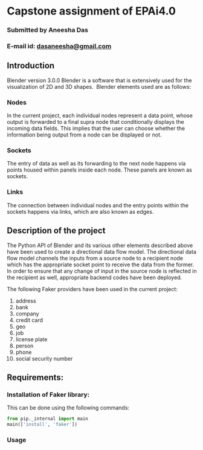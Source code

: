 # Capstone assignment of EPAi4.0
### Submitted by Aneesha Das
### E-mail id: dasaneesha@gmail.com

## Introduction
Blender version 3.0.0
Blender is a software that is extensively used for the visualization of 2D and 3D shapes. 
Blender elements used are as follows:

### Nodes
In the current project, each individual nodes represent a data point, whose output is forwarded to a final supra node that conditionally displays the incoming data fields. This implies that the user can choose whether the information being output from a node can be displayed or not.
### Sockets
The entry of data as well as its forwarding to the next node happens via points housed within panels inside each node. These panels are known as sockets.
### Links
The connection between individual nodes and the entry points within the sockets happens via links, which are also known as edges.

## Description of the project

The Python API of Blender and its various other elements described above have been used to create a directional data flow model. The directional data flow model channels the inputs from a source node to a recipient node which has the appropriate socket point to receive the data from the former. In order to ensure that any change of input in the source node is reflected in the recipient as well, appropriate backend codes have been deployed. 

The following Faker providers have been used in the current project:</br>
1. address </br>
2. bank </br>
3. company </br>
4. credit card </br>
5. geo </br>
6. job </br>
7. license plate </br>
8. person </br>
9. phone </br>
10. social security number </br>

## Requirements:

### Installation of Faker library: 
This can be done using the following commands:
```python
from pip._internal import main
main(['install', 'faker'])
```
### Usage






